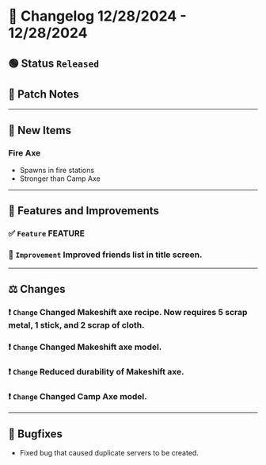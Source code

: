 # :bookmark_tabs:  Changelog 12/28/2024 - 12/28/2024

## :green_circle: Status `Released`

## :speech_balloon: Patch Notes

________

## :gun: New Items

### Fire Axe
- Spawns in fire stations
- Stronger than Camp Axe
________

## :loudspeaker: Features and Improvements


### :white_check_mark: `Feature` FEATURE

### :arrow_up_small: `Improvement` Improved friends list in title screen.

________

## :balance_scale: Changes

### :exclamation: `Change` Changed Makeshift axe recipe. Now requires 5 scrap metal, 1 stick, and 2 scrap of cloth.

### :exclamation: `Change` Changed Makeshift axe model.

### :exclamation: `Change` Reduced durability of Makeshift axe.

### :exclamation: `Change` Changed Camp Axe model.

________

## :bug: Bugfixes
- Fixed bug that caused duplicate servers to be created.